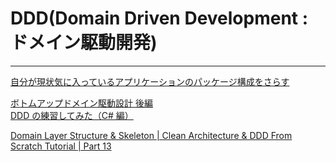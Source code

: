 # DDD(Domain Driven Development : ドメイン駆動開発)

---

[自分が現状気に入っているアプリケーションのパッケージ構成をさらす](https://qiita.com/os1ma/items/286eeec028e30e27587d)  

[ボトムアップドメイン駆動設計 後編](https://nrslib.com/bottomup-ddd-2/#outline__5_1)  
[DDD の練習してみた（C# 編）](https://qiita.com/TakashiOnawa/items/19258d9a006240a48ec7)  

[Domain Layer Structure & Skeleton | Clean Architecture & DDD From Scratch Tutorial | Part 13](https://www.youtube.com/watch?v=jnutb5Z4wyg)  

